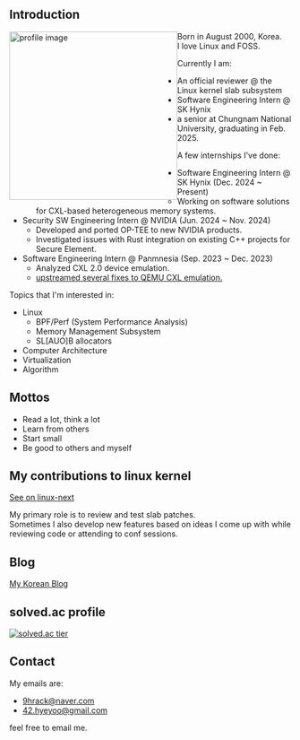 ## Introduction

<img style="float: left;" src="https://user-images.githubusercontent.com/50040414/120915952-a5691280-c6e1-11eb-9609-75feacd0cbe5.jpg" alt="profile image" width="300"/>

Born in August 2000, Korea.  
I love Linux and FOSS.  

Currently I am:
- An official reviewer @ the Linux kernel slab subsystem
- Software Engineering Intern @ SK Hynix
- a senior at Chungnam National University, graduating in Feb. 2025.
  
A few internships I've done:
- Software Engineering Intern @ SK Hynix (Dec. 2024 ~ Present)
  - Working on software solutions for CXL-based heterogeneous memory systems.
- Security SW Engineering Intern @ NVIDIA (Jun. 2024 ~ Nov. 2024)
  - Developed and ported OP-TEE to new NVIDIA products.
  - Investigated issues with Rust integration on existing C++ projects for Secure Element.
- Software Engineering Intern @ Panmnesia (Sep. 2023 ~ Dec. 2023)
  - Analyzed CXL 2.0 device emulation.
  - [upstreamed several fixes to QEMU CXL emulation.](https://gitlab.com/qemu-project/qemu/-/commits/master?search=Hyeonggon+Yoo)

Topics that I'm interested in:  
  - Linux
    - BPF/Perf (System Performance Analysis)
    - Memory Management Subsystem
    - SL[AUO]B allocators
  - Computer Architecture
  - Virtualization
  - Algorithm

## Mottos
- Read a lot, think a lot
- Learn from others
- Start small
- Be good to others and myself

## My contributions to linux kernel
[See on linux-next](https://git.kernel.org/pub/scm/linux/kernel/git/next/linux-next.git/log/?qt=grep&q=42.hyeyoo%40gmail.com)

My primary role is to review and test slab patches.  
Sometimes I also develop new features based on ideas I come up with while reviewing code or attending to conf sessions.

## Blog
[My Korean Blog](https://hyeyoo.com)  

## solved.ac profile
[![solved.ac tier](http://mazassumnida.wtf/api/v2/generate_badge?boj=hygoni)](https://solved.ac/hygoni)

## Contact

My emails are:
  - 9hrack@naver.com
  - 42.hyeyoo@gmail.com

feel free to email me.
